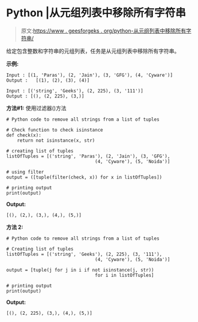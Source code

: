 # Python |从元组列表中移除所有字符串

> 原文:[https://www . geesforgeks . org/python-从元组列表中移除所有字符串/](https://www.geeksforgeeks.org/python-remove-all-strings-from-a-list-of-tuples/)

给定包含整数和字符串的元组列表，任务是从元组列表中移除所有字符串。

**示例:**

```
Input : [(1, 'Paras'), (2, 'Jain'), (3, 'GFG'), (4, 'Cyware')]
Output :   [(1), (2), (3), (4)]

Input : [('string', 'Geeks'), (2, 225), (3, '111')]
Output : [(), (2, 225), (3,)]

```

**方法#1:** 使用过滤器()方法

```
# Python code to remove all strings from a list of tuples

# Check function to check isinstance
def check(x):
    return not isinstance(x, str)

# creating list of tuples
listOfTuples = [('string', 'Paras'), (2, 'Jain'), (3, 'GFG'),
                                 (4, 'Cyware'), (5, 'Noida')]    

# using filter 
output = ([tuple(filter(check, x)) for x in listOfTuples])

# printing output
print(output)
```

**Output:**

```
[(), (2,), (3,), (4,), (5,)]

```

**方法 2:**

```
# Python code to remove all strings from a list of tuples

# Creating list of tuples
listOfTuples = [('string', 'Geeks'), (2, 225), (3, '111'),
                                 (4, 'Cyware'), (5, 'Noida')]    

output = [tuple(j for j in i if not isinstance(j, str))
                                 for i in listOfTuples]

# printing output
print(output)
```

**Output:**

```
[(), (2, 225), (3,), (4,), (5,)]

```